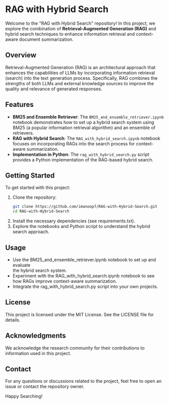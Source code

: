# RAG with Hybrid Search

Welcome to the "RAG with Hybrid Search" repository! In this project, we explore the combination of **Retrieval-Augmented Generation (RAG)** and hybrid search techniques to enhance information retrieval and context-aware document summarization.

## Overview

Retrieval-Augmented Generation (RAG) is an architectural approach that enhances the capabilities of LLMs by incorporating information retrieval (search) into the text generation process. Specifically, RAG combines the strengths of both LLMs and external knowledge sources to improve the quality and relevance of generated responses.

## Features

- **BM25 and Ensemble Retriever**: The `BM25_and_ensemble_retriever.ipynb` notebook demonstrates how to set up a hybrid search system using BM25 (a popular information retrieval algorithm) and an ensemble of retrievers.
- **RAG with Hybrid Search**: The `RAG_with_hybrid_search.ipynb` notebook focuses on incorporating RAGs into the search process for context-aware summarization.
- **Implementation in Python**: The `rag_with_hybrid_search.py` script provides a Python implementation of the RAG-based hybrid search.

## Getting Started

To get started with this project:

1. Clone the repository:
   ```bash
   git clone https://github.com/imanoop7/RAG-with-Hybrid-Search.git
   cd RAG-with-Hybrid-Search

2. Install the necessary dependencies (see requirements.txt).
3. Explore the notebooks and Python script to understand the hybrid search approach.

## Usage
- Use the BM25_and_ensemble_retriever.ipynb notebook to set up and evaluate  
  the hybrid search system.
- Experiment with the RAG_with_hybrid_search.ipynb notebook to see how RAGs
  improve context-aware summarization.
- Integrate the rag_with_hybrid_search.py script into your own projects.

## License
This project is licensed under the MIT License. See the LICENSE file for details.

## Acknowledgments
We acknowledge the research community for their contributions to information used in this project.

## Contact
For any questions or discussions related to the project, feel free to open an issue or contact the repository owner.

Happy Searching!
